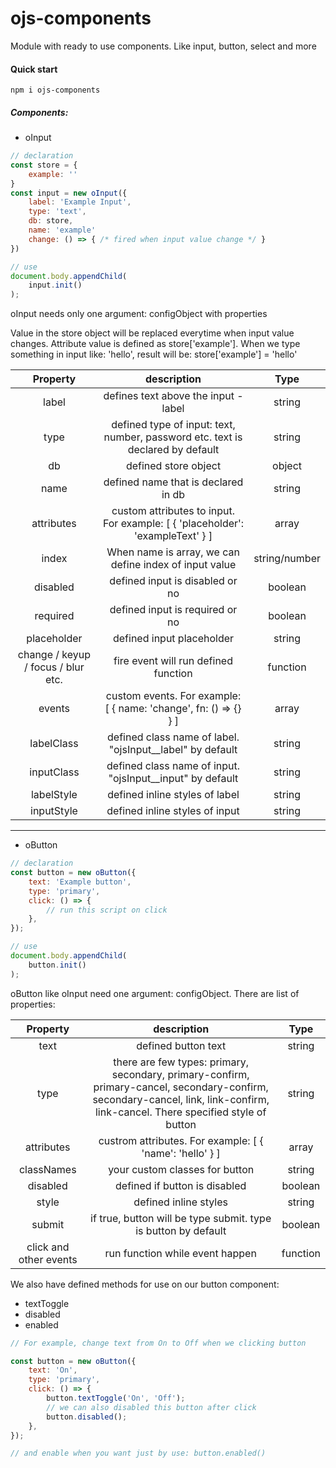 # ojs-components
Module with ready to use components. Like input, button, select and more
#### Quick start
```
npm i ojs-components
```
##### Components:
* oInput

```js
// declaration
const store = {
    example: ''
}
const input = new oInput({
    label: 'Example Input',
    type: 'text',
    db: store,
    name: 'example'
    change: () => { /* fired when input value change */ }
})

// use
document.body.appendChild(
    input.init()
);
```
oInput needs only one argument: configObject with properties

Value in the store object will be replaced everytime when input value changes. Attribute value is defined as store['example']. When we type something in input like: 'hello', result will be: store['example'] = 'hello'

| Property   |      description      | Type |
|:------------:|:---------------------:|:------:|
| label      | defines text above the input - label | string
| type       | defined type of input: text, number, password etc. text is declared by default | string
| db         | defined store object | object
| name       | defined name that is declared in db | string
| attributes | custom attributes to input. For example: [ { 'placeholder': 'exampleText' } ] | array
| index | When name is array, we can define index of input value | string/number
| disabled | defined input is disabled or no | boolean
| required | defined input is required or no | boolean
| placeholder | defined input placeholder | string
| change / keyup / focus / blur etc. | fire event will run defined function | function
| events | custom events. For example: [ { name: 'change', fn: () => {} } ] | array
| labelClass | defined class name of label. "ojsInput__label" by default | string
| inputClass | defined class name of input. "ojsInput__input" by default | string
| labelStyle | defined inline styles of label | string
| inputStyle | defined inline styles of input | string
---
* oButton
```js
// declaration 
const button = new oButton({
    text: 'Example button',
    type: 'primary',
    click: () => {
        // run this script on click
    },
});

// use
document.body.appendChild(
    button.init()
);
```
oButton like oInput need one argument: configObject. There are list of properties:

| Property     |      description      | Type   |
|:------------:|:---------------------:|:------:|
| text         | defined button text   | string |
| type         | there are few types: primary, secondary, primary-confirm, primary-cancel, secondary-confirm, secondary-cancel, link, link-confirm, link-cancel. There specified style of button   | string |
| attributes   | custrom attributes. For example: [ { 'name': 'hello' } ] | array
| classNames   | your custom classes for button | string
| disabled     | defined if button is disabled  | boolean
| style        | defined inline styles  | string
| submit       | if true, button will be type submit. type is button by default | boolean
| click and other events | run function while event happen | function

We also have defined methods for use on our button component: 
* textToggle
* disabled
* enabled
```js
// For example, change text from On to Off when we clicking button

const button = new oButton({
    text: 'On',
    type: 'primary',
    click: () => {
        button.textToggle('On', 'Off');
        // we can also disabled this button after click
        button.disabled();
    },
});

// and enable when you want just by use: button.enabled()
```
